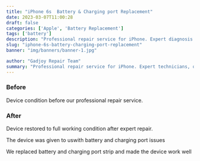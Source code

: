 ```yaml
---
title: "iPhone 6s  Battery & Charging port Replacement"
date: 2023-03-07T11:00:28
draft: false
categories: ['Apple', 'Battery Replacement']
tags: ['battery']
description: "Professional repair service for iPhone. Expert diagnosis and quality repairs in Bangalore."
slug: "iphone-6s-battery-charging-port-replacement"
banner: "img/banners/banner-1.jpg"

author: "Gadjoy Repair Team"
summary: "Professional repair service for iPhone. Expert technicians, quality parts, warranty included."
---
```


### Before

Device condition before our professional repair service.

### After

Device restored to full working condition after expert repair.

The device was given to uswith battery and charging port issues

We replaced battery and charging port strip and made the device work well